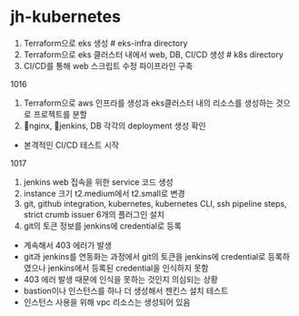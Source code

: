# jh-kubernetes
1. Terraform으로 eks 생성                                  # eks-infra directory
2. Terraform으로 eks 클러스터 내에서 web, DB, CI/CD 생성       # k8s directory
3. CI/CD를 통해 web 스크립트 수정 파이프라인 구축


1016
1. Terraform으로 aws 인프라를 생성과 eks클러스터 내의 리소스를 생성하는 것으로 프로젝트를 분할
2. nginx, jenkins, DB 각각의 deployment 생성 확인
- 본격적인 CI/CD 테스트 시작

1017
1. jenkins web 접속을 위한 service 코드 생성
2. instance 크기 t2.medium에서 t2.small로 변경
3. git, github integration, kubernetes, kubernetes CLI, ssh pipeline steps, strict crumb issuer 6개의 플러그인 설치
4. git의 토큰 정보를 jenkins에 credential로 등록
- 계속해서 403 에러가 발생
- git과 jenkins를 연동화는 과정에서 git의 토큰을 jenkins에 credential로 등록하였으나 jenkins에서 등록된 credential을 인식하지 못함
- 403 에러 발생 때문에 인식을 못하는 것인지 의심되는 상황
- bastion이나 인스턴스를 하나 더 생성해서 젠킨스 설치 테스트
- 인스턴스 사용을 위해 vpc 리소스는 생성되어 있음
